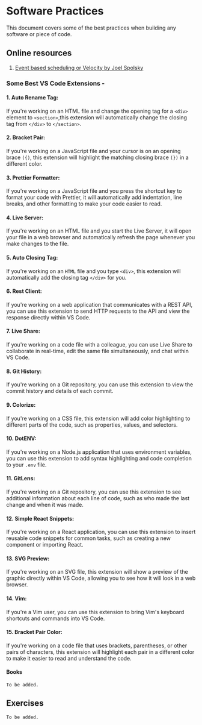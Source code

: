 # Software Practices

This document covers some of the best practices when building any software or piece of code.


## Online resources
1. [Event based scheduling or Velocity by Joel Spolsky](https://www.joelonsoftware.com/2007/10/26/evidence-based-scheduling/)


### Some Best VS Code Extensions - 

#### 1. Auto Rename Tag: 
If you're working on an HTML file and change the opening tag for a `<div>` element to `<section>`,this extension will automatically change the closing tag from `</div>` to `</section>`.

#### 2. Bracket Pair: 
If you're working on a JavaScript file and your cursor is on an opening brace `({)`, this extension will highlight the matching closing brace `(})` in a different color.

#### 3. Prettier Formatter: 
If you're working on a JavaScript file and you press the shortcut key to format your code with Prettier, it will automatically add indentation, line breaks, and other formatting to make your code easier to read.

#### 4. Live Server: 
If you're working on an HTML file and you start the Live Server, it will open your file in a web browser and automatically refresh the page whenever you make changes to the file.

#### 5. Auto Closing Tag: 
If you're working on an `HTML` file and you type `<div>`, this extension will automatically add the closing tag `</div>` for you.

#### 6. Rest Client: 
If you're working on a web application that communicates with a REST API, you can use this extension to send HTTP requests to the API and view the response directly within VS Code.

#### 7. Live Share: 
If you're working on a code file with a colleague, you can use Live Share to collaborate in real-time, edit the same file simultaneously, and chat within VS Code.

#### 8. Git History: 
If you're working on a Git repository, you can use this extension to view the commit history and details of each commit.

#### 9. Colorize: 
If you're working on a CSS file, this extension will add color highlighting to different parts of the code, such as properties, values, and selectors.

#### 10. DotENV: 
If you're working on a Node.js application that uses environment variables, you can use this extension to add syntax highlighting and code completion to your `.env` file.

#### 11. GitLens: 
If you're working on a Git repository, you can use this extension to see additional information about each line of code, such as who made the last change and when it was made.

#### 12. Simple React Snippets: 
If you're working on a React application, you can use this extension to insert reusable code snippets for common tasks, such as creating a new component or importing React.

#### 13. SVG Preview: 
If you're working on an SVG file, this extension will show a preview of the graphic directly within VS Code, allowing you to see how it will look in a web browser.

#### 14. Vim: 
If you're a Vim user, you can use this extension to bring Vim's keyboard shortcuts and commands into VS Code.

#### 15. Bracket Pair Color: 
If you're working on a code file that uses brackets, parentheses, or other pairs of characters, this extension will highlight each pair in a different color to make it easier to read and understand the code.


#### Books
`To be added.`

## Exercises
`To be added.`
